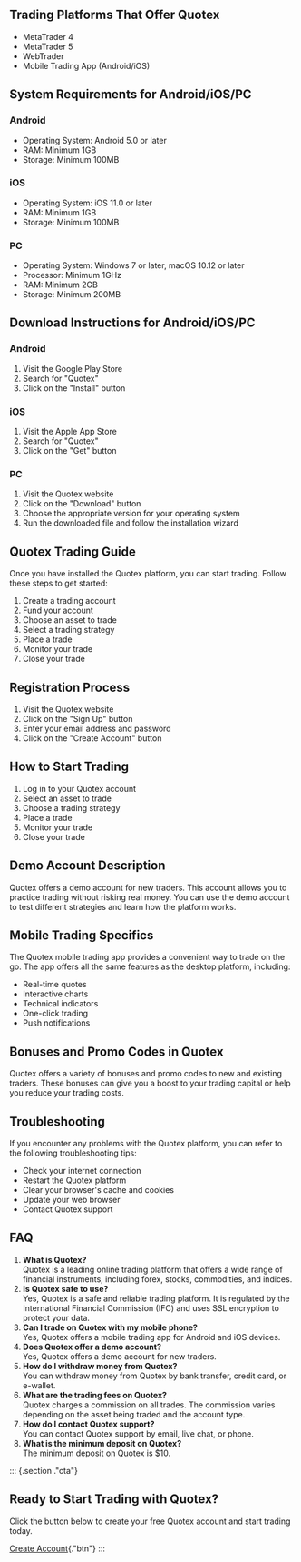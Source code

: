 ## Trading Platforms That Offer Quotex

-   MetaTrader 4
-   MetaTrader 5
-   WebTrader
-   Mobile Trading App (Android/iOS)

## System Requirements for Android/iOS/PC

### Android

-   Operating System: Android 5.0 or later
-   RAM: Minimum 1GB
-   Storage: Minimum 100MB

### iOS

-   Operating System: iOS 11.0 or later
-   RAM: Minimum 1GB
-   Storage: Minimum 100MB

### PC

-   Operating System: Windows 7 or later, macOS 10.12 or later
-   Processor: Minimum 1GHz
-   RAM: Minimum 2GB
-   Storage: Minimum 200MB

## Download Instructions for Android/iOS/PC

### Android

1.  Visit the Google Play Store
2.  Search for "Quotex"
3.  Click on the "Install" button

### iOS

1.  Visit the Apple App Store
2.  Search for "Quotex"
3.  Click on the "Get" button

### PC

1.  Visit the Quotex website
2.  Click on the "Download" button
3.  Choose the appropriate version for your operating system
4.  Run the downloaded file and follow the installation wizard

## Quotex Trading Guide

Once you have installed the Quotex platform, you can start trading.
Follow these steps to get started:

1.  Create a trading account
2.  Fund your account
3.  Choose an asset to trade
4.  Select a trading strategy
5.  Place a trade
6.  Monitor your trade
7.  Close your trade

## Registration Process

1.  Visit the Quotex website
2.  Click on the "Sign Up" button
3.  Enter your email address and password
4.  Click on the "Create Account" button

## How to Start Trading

1.  Log in to your Quotex account
2.  Select an asset to trade
3.  Choose a trading strategy
4.  Place a trade
5.  Monitor your trade
6.  Close your trade

## Demo Account Description

Quotex offers a demo account for new traders. This account allows you to
practice trading without risking real money. You can use the demo
account to test different strategies and learn how the platform works.

## Mobile Trading Specifics

The Quotex mobile trading app provides a convenient way to trade on the
go. The app offers all the same features as the desktop platform,
including:

-   Real-time quotes
-   Interactive charts
-   Technical indicators
-   One-click trading
-   Push notifications

## Bonuses and Promo Codes in Quotex

Quotex offers a variety of bonuses and promo codes to new and existing
traders. These bonuses can give you a boost to your trading capital or
help you reduce your trading costs.

## Troubleshooting

If you encounter any problems with the Quotex platform, you can refer to
the following troubleshooting tips:

-   Check your internet connection
-   Restart the Quotex platform
-   Clear your browser\'s cache and cookies
-   Update your web browser
-   Contact Quotex support

## FAQ

1.  **What is Quotex?**\
    Quotex is a leading online trading platform that offers a wide range
    of financial instruments, including forex, stocks, commodities, and
    indices.
2.  **Is Quotex safe to use?**\
    Yes, Quotex is a safe and reliable trading platform. It is regulated
    by the International Financial Commission (IFC) and uses SSL
    encryption to protect your data.
3.  **Can I trade on Quotex with my mobile phone?**\
    Yes, Quotex offers a mobile trading app for Android and iOS devices.
4.  **Does Quotex offer a demo account?**\
    Yes, Quotex offers a demo account for new traders.
5.  **How do I withdraw money from Quotex?**\
    You can withdraw money from Quotex by bank transfer, credit card, or
    e-wallet.
6.  **What are the trading fees on Quotex?**\
    Quotex charges a commission on all trades. The commission varies
    depending on the asset being traded and the account type.
7.  **How do I contact Quotex support?**\
    You can contact Quotex support by email, live chat, or phone.
8.  **What is the minimum deposit on Quotex?**\
    The minimum deposit on Quotex is \$10.

::: {.section ."cta"}
## Ready to Start Trading with Quotex?

Click the button below to create your free Quotex account and start
trading today.

[Create Account](\%22https://traff.sbs/brokerqxsignup\%22){."btn"}
:::


